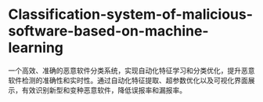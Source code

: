 # Classification-system-of-malicious-software-based-on-machine-learning
一个高效、准确的恶意软件分类系统，实现自动化特征学习和分类优化，提升恶意软件检测的准确性和实时性。通过自动化特征提取、超参数优化以及可视化界面展示，有效识别新型和变种恶意软件，降低误报率和漏报率。
